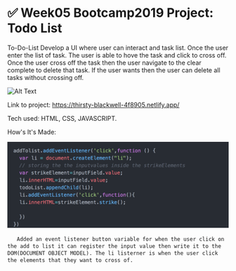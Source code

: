 # ✅ Week05 Bootcamp2019 Project: Todo List

To-Do-List
Develop a UI where user can interact and task list. Once the user enter the list of task. The user is able to hove the task and click to cross off. Once the user cross off the task then the user navigate to the clear complete to delete that task. If the user wants then the user can delete all tasks without crossing off.

   ![Alt Text](https://github.com/JohnbelMDev/To-Do-List/blob/master/Todolist.gif)

   Link to project: https://thirsty-blackwell-4f8905.netlify.app/
    
     
   Tech used: HTML, CSS, JAVASCRIPT.
   
   How's It's Made:
   
   ![Alt Text](https://github.com/JohnbelMDev/To-Do-List/blob/master/Task.png)
   
       Added an event listener button variable for when the user click on the add to list it can register the input value then write it to the DOM(DOCUMENT OBJECT MODEL). The li listerner is when the user click the elements that they want to cross of. 
